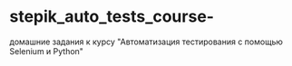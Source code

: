 # stepik_auto_tests_course-
домашние задания к курсу "Автоматизация тестирования с помощью Selenium и Python"
